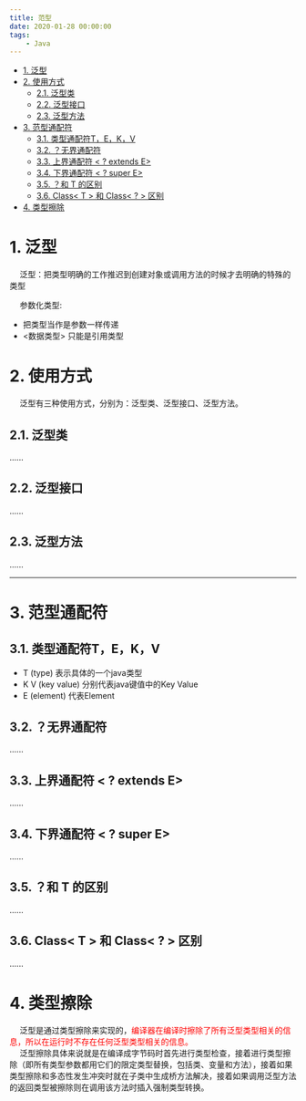```yaml
---
title: 范型
date: 2020-01-28 00:00:00
tags:
    - Java
---
```


<!-- TOC -->

- [1. 泛型](#1-泛型)
- [2. 使用方式](#2-使用方式)
    - [2.1. 泛型类](#21-泛型类)
    - [2.2. 泛型接口](#22-泛型接口)
    - [2.3. 泛型方法](#23-泛型方法)
- [3. 范型通配符](#3-范型通配符)
    - [3.1. 类型通配符T，E，K，V](#31-类型通配符tekv)
    - [3.2. ？无界通配符](#32-无界通配符)
    - [3.3. 上界通配符 < ? extends E>](#33-上界通配符---extends-e)
    - [3.4. 下界通配符 < ? super E>](#34-下界通配符---super-e)
    - [3.5. ？和 T 的区别](#35-和-t-的区别)
    - [3.6. Class< T > 和 Class< ? > 区别](#36-class-t--和-class---区别)
- [4. 类型擦除](#4-类型擦除)

<!-- /TOC -->


# 1. 泛型
&emsp; 泛型：把类型明确的工作推迟到创建对象或调用方法的时候才去明确的特殊的类型  

&emsp; 参数化类型:  

* 把类型当作是参数一样传递  
* <数据类型> 只能是引用类型  

# 2. 使用方式  
&emsp; 泛型有三种使用方式，分别为：泛型类、泛型接口、泛型方法。  

## 2.1. 泛型类  
......

## 2.2. 泛型接口  
......

## 2.3. 泛型方法  
......

----
# 3. 范型通配符  
## 3.1. 类型通配符T，E，K，V  

* T (type) 表示具体的一个java类型  
* K V (key value) 分别代表java键值中的Key Value  
* E (element) 代表Element  

## 3.2. ？无界通配符  
......

## 3.3. 上界通配符 < ? extends E>  
......

## 3.4. 下界通配符 < ? super E>  
......

## 3.5. ？和 T 的区别  
<!-- 
https://mp.weixin.qq.com/s/YDGfYDWop9lvCWKym66_qA
-->
......

## 3.6. Class< T > 和 Class< ? > 区别  
......


# 4. 类型擦除  
&emsp; 泛型是通过类型擦除来实现的，<font color = "red">编译器在编译时擦除了所有泛型类型相关的信息，所以在运行时不存在任何泛型类型相关的信息。</font>  
&emsp; 泛型擦除具体来说就是在编译成字节码时首先进行类型检查，接着进行类型擦除（即所有类型参数都用它们的限定类型替换，包括类、变量和方法），接着如果类型擦除和多态性发生冲突时就在子类中生成桥方法解决，接着如果调用泛型方法的返回类型被擦除则在调用该方法时插入强制类型转换。  

